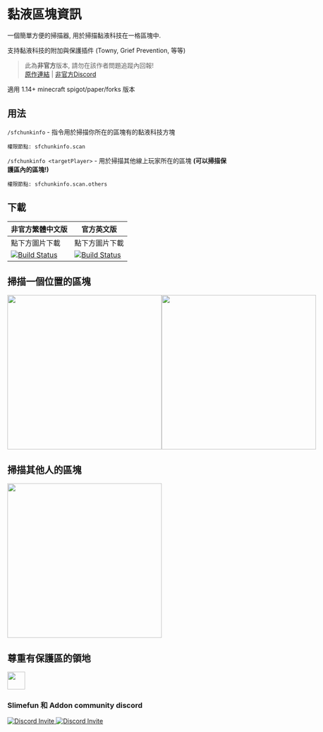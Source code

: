 # 黏液區塊資訊
一個簡單方便的掃描器, 用於掃描黏液科技在一格區塊中.

支持黏液科技的附加與保護插件 (Towny, Grief Prevention, 等等)

> 此為**非官方**版本, 請勿在該作者問題追蹤內回報! <br>
> [原作連結](https://github.com/FN-FAL113/SfChunkInfo) | [非官方Discord](https://discord.gg/GF4CwjFXT9)

適用 1.14+ minecraft spigot/paper/forks 版本

## 用法
```/sfchunkinfo``` - 指令用於掃描你所在的區塊有的黏液科技方塊

```權限節點: sfchunkinfo.scan```

```/sfchunkinfo <targetPlayer>``` - 用於掃描其他線上玩家所在的區塊 **(可以掃描保護區內的區塊!)**

```權限節點: sfchunkinfo.scan.others```

## 下載
| 非官方繁體中文版 | 官方英文版 |
| -------- | -------- |
| 點下方圖片下載 | 點下方圖片下載 |
| [![Build Status](https://xMikux.github.io/builds/SlimeTraditionalTranslation/SfChunkInfo/main/badge.svg)](https://xMikux.github.io/builds/SlimeTraditionalTranslation/SfChunkInfo/main) | [![Build Status](https://thebusybiscuit.github.io/builds/FN-FAL113/SfChunkInfo/main/badge.svg)](https://thebusybiscuit.github.io/builds/FN-FAL113/SfChunkInfo/main) |

## 掃描一個位置的區塊
<div align="center">
  <div style="display: flex;">
    <img src="https://user-images.githubusercontent.com/88238718/147554820-b1c1ec93-0e7a-4657-99d9-d091a4593b5d.png" height="350px" style="vertical-align: top;"></img>
    <img src="https://user-images.githubusercontent.com/88238718/147554808-5879f6a6-0011-46fe-89d2-c35e2f070c49.png" height="350px" style="vertical-align: top;"></img>
  </div>
</div>

## 掃描其他人的區塊
<div align="center">
  <div style="display: flex;">
    <img style="margin: center;" src="https://user-images.githubusercontent.com/88238718/147554814-c6c49d33-fec3-4850-a01a-1fb61d28b438.png" height="350px" style="vertical-align: top;"></img>
  </div>
</div>

## 尊重有保護區的領地
<div align="center">
  <div style="display: flex;">
   <img style="margin: center;" src="https://user-images.githubusercontent.com/88238718/147397288-5a8070bf-6b81-4e2d-abce-8a8c3e747172.png" height="40px" style="vertical-align: top;"></img>
  </div>
</div>

### Slimefun 和 Addon community discord
<p>
  <a href="https://discord.gg/slimefun">
    <img src="https://discordapp.com/api/guilds/565557184348422174/widget.png?style=banner3" alt="Discord Invite"/>
  </a>
  <a href="https://discord.gg/SqD3gg5SAU">
    <img src="https://discordapp.com/api/guilds/809178621424041997/widget.png?style=banner3" alt="Discord Invite"/>
  </a>
</p>

